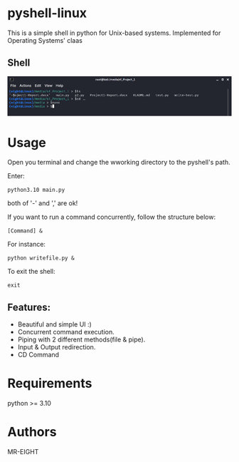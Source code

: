 
# pyshell-linux

This is a simple shell in python for Unix-based systems.
Implemented for Operating Systems' claas 

## Shell 
![pyshell](shell-sc.png)


# Usage
Open you terminal and change the wworking directory to the pyshell's path.

Enter:
```
python3.10 main.py
```
both of '-' and ',' are ok!  

If you want to run a command concurrently, follow the structure below:
```
[Command] &
```

For instance:
```
python writefile.py &
```  
To exit the shell:
```
exit
```  

## Features:
* Beautiful and simple UI :)
* Concurrent command execution.
* Piping with 2 different methods(file & pipe).
* Input & Output redirection.
* CD Command

# Requirements
python >= 3.10
  



# Authors
MR-EIGHT

